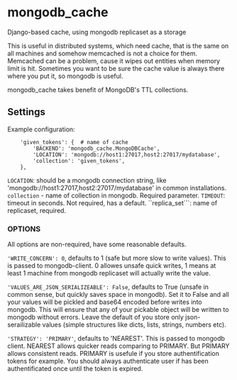 # mongodb_cache
Django-based cache, using mongodb replicaset as a storage

This is useful in distributed systems, which need cache, that is the same on all machines and somehow memcached is not a choice for them. Memcached can be a problem, cause it wipes out entities when memory limit is hit. Sometimes you want to be sure the cache value is always there where you put it, so mongodb is useful. 

mongodb_cache takes benefit of MongoDB's TTL collections. 

## Settings 

Example configuration:
```
    'given_tokens': {  # name of cache
        'BACKEND': 'mongodb_cache.MongoDBCache',
        'LOCATION': 'mongodb://host1:27017,host2:27017/mydatabase',
        'collection': 'given_tokens',
    },
```

```LOCATION```: should be a mongodb connection string, like 'mongodb://host1:27017,host2:27017/mydatabase' in common installations.
```collection``` - name of collection in mongodb. Required parameter.
```TIMEOUT```: timeout in seconds. Not required, has a default.
``replica_set```: name of replicaset, required.


### OPTIONS

All options are non-required, have some reasonable defaults.

```'WRITE_CONCERN': 0```, defaults to 1 (safe but more slow to write values). This is passed to mongodb-client. 0 allowes unsafe quick writes, 1 means at least 1 machine from mongodb replicaset will actually write the value.

```'VALUES_ARE_JSON_SERIALIZEABLE': False```, defaults to True (unsafe in common sense, but quickly saves space in mongodb). Set it to False and all your values will be pickled and base64 encoded before writes into mongodb. This will ensure that any of your pickable object will be written to mongodb without errors. Leave the default of you store only json-serailizable values (simple structures like dicts, lists, strings, numbers etc).

```'STRATEGY': 'PRIMARY'```, defaults to 'NEAREST'. This is passed to mongodb client. NEAREST allows quicker reads comparing to PRIMARY. But PRIMARY allows consistent reads. PRIMARY is usefule if you store authentification tokens for example. You should always authenticate user if has been authentificated once until the token is expired.


